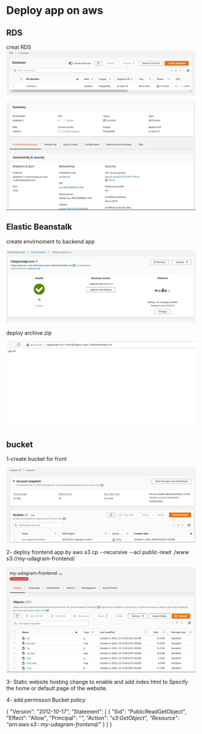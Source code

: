# Deploy app on aws

## RDS

creat RDS
![This is ER image](https://github.com/WalaaEsaa/udagram/blob/main/screen_shot/db1.JPG)

![This is ER image](https://github.com/WalaaEsaa/udagram/blob/main/screen_shot/db2.JPG)

## Elastic Beanstalk

create envirnoment to backend app

![This is ER image](https://github.com/WalaaEsaa/udagram/blob/main/screen_shot/eb1.JPG)

deploy archive.zip

![This is ER image](https://github.com/WalaaEsaa/udagram/blob/main/screen_shot/eb3.JPG)


## bucket

1-create bucket for front

![This is ER image](https://github.com/WalaaEsaa/udagram/blob/main/screen_shot/s3.JPG)

2- deploy frontend app
by 
aws s3 cp --recursive --acl public-read ./www s3://my-udagram-frontend/

![This is ER image](https://github.com/WalaaEsaa/udagram/blob/main/screen_shot/s31.JPG)

3-  Static website hosting change to enable and add index.html  to Specify the home or default page of the website.

4- add permisson Bucket policy 

{
    "Version": "2012-10-17",
    "Statement": [
        {
            "Sid": "PublicReadGetObject",
            "Effect": "Allow",
            "Principal": "*",
            "Action": "s3:GetObject",
            "Resource": "arn:aws:s3:::my-udagram-frontend/*"
        }
    ]
}
